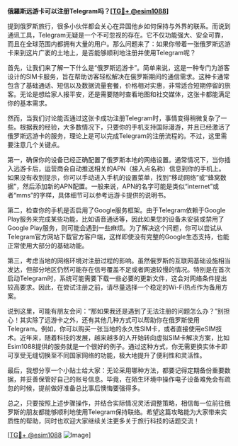 **俄羅斯远游卡可以注册Telegram吗？[[TG💪+ @esim1088](https://t.me/s/esim1088)]**

提到俄罗斯旅行，很多小伙伴都会关心在异国他乡如何保持与外界的联系。而说到通讯工具，Telegram无疑是一个不可忽视的存在。它不仅功能强大、安全可靠，而且在全球范围内都拥有大量的用户。那么问题来了：如果你带着一张俄罗斯远游卡来到这片广袤的土地上，是否能够顺利地注册并使用Telegram呢？

首先，让我们来了解一下什么是“俄罗斯远游卡”。简单来说，这是一种专门为游客设计的SIM卡服务，旨在帮助访客轻松解决在俄罗斯期间的通信需求。这种卡通常包含了基础通话、短信以及数据流量套餐，价格相对实惠，非常适合短期停留的旅客。无论是想给家人报平安，还是需要随时查看地图和社交媒体，这张卡都能满足你的基本需求。

然而，当我们讨论能否通过这张卡成功注册Telegram时，事情变得稍微复杂了一些。根据我的经验，大多数情况下，只要你的手机支持国际漫游，并且已经激活了俄罗斯远游卡的服务，理论上是可以完成Telegram的注册流程的。不过，这里需要注意几个关键点。

第一，确保你的设备已经正确配置了俄罗斯本地的网络设置。通常情况下，当你插入远游卡后，运营商会自动推送相关的APN（接入点名称）信息到你的手机上。如果没有收到提示，你可以手动进入手机的设置菜单，找到“移动网络”或“蜂窝数据”，然后添加新的APN配置。一般来说，APN的名字可能是类似“internet”或者“mms”的字样，具体细节可以参考远游卡提供的说明书。

第二，检查你的手机是否启用了Google服务框架。由于Telegram依赖于Google Play服务来完成某些功能，比如语音通话等，因此如果您的设备未安装或禁用了Google Play服务，则可能会遇到一些麻烦。为了解决这个问题，你可以尝试从Telegram官方网站下载官方客户端，这样即使没有完整的Google生态支持，也能正常使用大部分的基础功能。

第三，考虑当地的网络环境对注册过程的影响。虽然俄罗斯的互联网基础设施相当发达，但部分地区仍然可能存在信号覆盖不足或者网速较慢的情况。特别是在首次启动Telegram时，系统可能需要下载一些必要的更新文件，这会对网络条件提出较高要求。因此，在尝试注册之前，请尽量选择一个稳定的Wi-Fi热点作为备用方案。

说到这里，可能有朋友会问：“那如果我还是遇到了无法注册的问题怎么办？”别担心！其实除了远游卡之外，还有其他几种方式可以帮助你在俄罗斯使用Telegram。例如，你可以购买一张当地的永久性SIM卡，或者直接使用eSIM技术。近年来，随着科技的发展，越来越多的人开始转向虚拟SIM卡解决方案，比如Esim1088提供的服务就是一个很好的例子。通过这种方式，你无需更换实体卡即可享受无缝切换至不同国家网络的功能，极大地提升了便利性和灵活性。

最后，我想分享一个小贴士给大家：无论采用哪种方法，都要记得定期备份重要数据，并妥善保管好自己的账号信息。毕竟，在陌生环境中操作电子设备难免会有疏忽的时候，提前做好准备总比事后懊悔要强得多。

总之，只要按照上述步骤操作，并结合实际情况灵活调整策略，相信每一位前往俄罗斯的朋友都能够顺利地使用Telegram保持联络。希望这篇攻略能为大家带来实质性的帮助，同时也欢迎大家继续关注更多关于旅行科技的话题交流！

[[TG💪+ @esim1088](https://t.me/s/esim1088) ![Image](https://i.postimg.cc/4NQfJmqS/Snipaste-2025-05-13-00-14-12.png)]